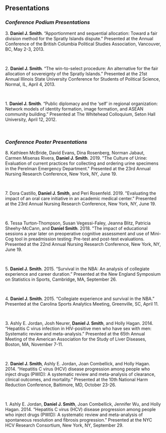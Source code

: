 ## Presentations

### *Conference Podium Presentations*

3\.	**Daniel J. Smith**. “Apportionment and sequential allocation: Toward a fair division method for the Spratly Islands dispute.” Presented at the Annual Conference of the British Columbia Political Studies Association, Vancouver, BC, May 2-3, 2013.

<br />

2\. **Daniel J. Smith**. “The win-to-select procedure: An alternative for the fair allocation of sovereignty of the Spratly Islands.” Presented at the 21st Annual Illinois State University Conference for Students of Political Science, Normal, IL, April 4, 2013.

<br />

1\. **Daniel J. Smith**. “Public diplomacy and the ‘self’ in regional organization: Network models of identity formation, image formation, and ASEAN community building.” Presented at The Whitehead Colloquium, Seton Hall University, April 12, 2012.

<br />

### *Conference Poster Presentations*

8\. Kathleen McBride, David Evans, Dina Rosenberg, Norman Jabaut, Carmen Misenas Rivera, **Daniel J. Smith**. 2019. "The Culture of Urine: Evaluation of current practices for collecting and ordering urine specimens in the Perelman Emergency Department." Presented at the 23rd Annual Nursing Research Conference, New York, NY, June 19.

<br />

7\. Dora Castillo, **Daniel J. Smith**, and Peri Rosenfeld. 2019. "Evaluating the impact of an oral care initiative in an academic medical center." Presented at the 23rd Annual Nursing Research Conference, New York, NY, June 19.

<br /> 

6\. Tessa Turton-Thompson, Susan Vegessi-Faley, Jeanna Blitz, Patricia Sheehy-McCann, and **Daniel Smith**. 2018. "The impact of educational sessions a year later on preoperative cognitive assessment and use of Mini-Cog tool in preadmission testing: Pre-test and post-test evaluations. Presented at the 22nd Annual Nursing Research Conference, New York, NY, June 19. 

<br />

5\. **Daniel J. Smith**. 2015. “Survival in the NBA: An analysis of collegiate experience and career duration.” Presented at the New England Symposium on Statistics in Sports, Cambridge, MA, September 26.

<br />

4\.	**Daniel J. Smith**. 2015. “Collegiate experience and survival in the NBA.” Presented at the Carolina Sports Analytics Meeting, Greenville, SC, April 11.

<br />

3\. Ashly E. Jordan, Josh Neurer, **Daniel J. Smith**, and Holly Hagan. 2014. “Hepatitis C virus infection in HIV-positive men who have sex with men: Systematic review and meta-analysis.” Presented at the 65th Annual Meeting of the American Association for the Study of Liver Diseases, Boston, MA, November 7-11. 

<br />

2\.	**Daniel J. Smith**, Ashly E. Jordan, Joan Combellick, and Holly Hagan. 2014. “Hepatitis C virus (HCV) disease progression among people who inject drugs (PWID): A systematic review and meta-analysis of clearance, clinical outcomes, and mortality.” Presented at the 10th National Harm Reduction Conference, Baltimore, MD, October 23-26.

<br />

1\.	Ashly E. Jordan, **Daniel J. Smith**, Joan Combellick, Jennifer Wu, and Holly Hagan. 2014. “Hepatitis C virus (HCV) disease progression among people who inject drugs (PWID): A systematic review and meta-analysis of spontaneous resolution and fibrosis progression.” Presented at the NYC HCV Research Consortium, New York, NY, September 29.

